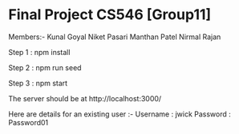 # Final Project CS546 [Group11]

Members:-
Kunal Goyal
Niket Pasari
Manthan Patel
Nirmal Rajan


Step 1 : npm install

Step 2 : npm run seed

Step 3 : npm start


The server should be at http://localhost:3000/

Here are details for an existing user :-
Username : jwick
Password : Password01
